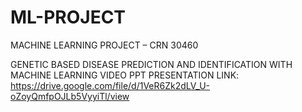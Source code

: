 # ML-PROJECT
MACHINE LEARNING PROJECT – CRN 30460


GENETIC BASED DISEASE  PREDICTION AND IDENTIFICATION WITH MACHINE  LEARNING
 VIDEO PPT PRESENTATION LINK: https://drive.google.com/file/d/1VeR6Zk2dLV_U-oZoyQmfpOJLb5VyyiTl/view

